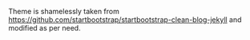 Theme is shamelessly taken from https://github.com/startbootstrap/startbootstrap-clean-blog-jekyll and modified as per need.